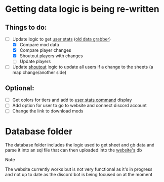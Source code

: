# Getting data logic is being re-written

## Things to do:

- [ ] Update logic to get [user stats](src/utils/getData.js) ([old data grabber](src/utils/checkSheets.js))
  - [x] Compare mod data
  - [x] Compare player changes
  - [x] Shoutout players with changes
  - [ ] Update players
  <!-- - [ ] Make sure user stat logic only updates user if a change to the sheets or user clears (on that sheet) aren't the same -->
- [ ] Update [shoutout](src/utils/shoutouts.js) logic to update all users if a change to the sheets (a map change/another side)

## Optional:

- [ ] Get colors for tiers and add to [user stats command](src/commands/user.js) display
- [ ] Add option for user to go to website and connect discord account
- [ ] Change the link to download mods

# Database folder

The database folder includes the logic used to get sheet and gb data and parse it into an sql file that can then uploaded into the [website's](https://celeste-skill-rating.great-site.net/) db

> [!NOTE]
> The website currently works but is not very functional as it's in progress and not up to date as the discord bot is being focused on at the moment
